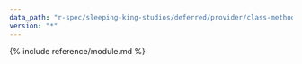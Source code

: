 ```yaml
---
data_path: "r-spec/sleeping-king-studios/deferred/provider/class-methods"
version: "*"
---
```


{% include reference/module.md %}
